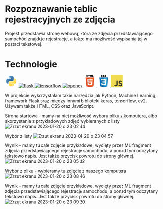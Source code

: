 # Rozpoznawanie tablic rejestracyjnych ze zdjęcia

Projekt przedstawia stronę webową, która ze zdjęcia przedstawiającego samochód znajduje rejestracje, a także ma możliwość wypisania jej w postaci tekstowej.

# Technologie
<p align="left"> <a href="https://www.python.org" target="_blank" rel="noreferrer"> <img src="https://raw.githubusercontent.com/devicons/devicon/master/icons/python/python-original.svg" alt="python" width="40" height="40"/> </a> <a href="https://flask.palletsprojects.com/" target="_blank" rel="noreferrer"> <img src="https://www.vectorlogo.zone/logos/pocoo_flask/pocoo_flask-icon.svg" alt="flask" width="40" height="40"/> </a> <a href="https://www.tensorflow.org" target="_blank" rel="noreferrer"> <img src="https://www.vectorlogo.zone/logos/tensorflow/tensorflow-icon.svg" alt="tensorflow" width="40" height="40"/> </a> <a href="https://opencv.org/" target="_blank" rel="noreferrer"> <img src="https://www.vectorlogo.zone/logos/opencv/opencv-icon.svg" alt="opencv" width="40" height="40"/> </a>  <a href="https://www.w3.org/html/" target="_blank" rel="noreferrer"> <img src="https://raw.githubusercontent.com/devicons/devicon/master/icons/html5/html5-original-wordmark.svg" alt="html5" width="40" height="40"/> </a>  <a href="https://www.w3schools.com/css/" target="_blank" rel="noreferrer"> <img src="https://raw.githubusercontent.com/devicons/devicon/master/icons/css3/css3-original-wordmark.svg" alt="css3" width="40" height="40"/> </a> <a href="https://developer.mozilla.org/en-US/docs/Web/JavaScript" target="_blank" rel="noreferrer"> <img src="https://raw.githubusercontent.com/devicons/devicon/master/icons/javascript/javascript-original.svg" alt="javascript" width="40" height="40"/> </a>    </p>


W projekcie wykorzystałam takie narzędzia jak Python, Machine Learning, framework Flask oraz między innymi biblioteki keras, tensorflow, cv2. Używam także HTML, CSS oraz JavaScript.

Strona startowa - mamy na niej możliwość wyboru pliku z komputera, albo skorzystania z przykładowych zdjęć wybieranych z listy
![Zrzut ekranu 2023-01-20 o 23 02 44](https://user-images.githubusercontent.com/71874062/213813244-fc16c9a7-a9c1-497b-8604-33fd381c8197.jpg)

Wybór z listy
![Zrzut ekranu 2023-01-20 o 23 04 57](https://user-images.githubusercontent.com/71874062/213813482-223f7ad6-6445-44e1-b405-35f384f04792.jpg)

Wynik - mamy tu całe zdjęcie przykładowe, wycięty przez ML fragment zdjęcia przedstawiającego rejestracje samochodu, a ponad tym odczytany tekstowo napis. Jest także przycisk powrotu do strony głównej.
![Zrzut ekranu 2023-01-20 o 23 05 32](https://user-images.githubusercontent.com/71874062/213813533-ff925f2b-9224-4983-8004-b22603d7281d.jpg)

Wybór z pliku - wybieramy tu zdjęcie z naszego komputera
![Zrzut ekranu 2023-01-20 o 23 08 46](https://user-images.githubusercontent.com/71874062/213813949-66caa337-1735-42c2-bbc9-0575bca0880d.jpg)

Wynik - mamy tu całe zdjęcie przykładowe, wycięty przez ML fragment zdjęcia przedstawiającego rejestracje samochodu, a ponad tym odczytany tekstowo napis. Jest także przycisk powrotu do strony głównej.
![Zrzut ekranu 2023-01-20 o 23 09 20](https://user-images.githubusercontent.com/71874062/213814060-dae84fe6-461c-47c1-af27-838163c578ff.jpg)
